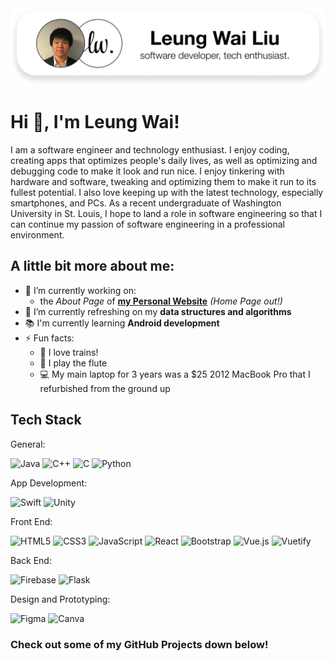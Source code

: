 <picture>
  <source media="(prefers-color-scheme: light)" srcset="leungwailightbanner.png">
  <source media="(prefers-color-scheme: dark)" srcset="leungwaidarkbanner.png">
  <img alt="Leung Wai Banner - Adaptive to Light and Dark Modes" src="leungwailightbanner.png">
</picture>

# Hi 👋, I'm Leung Wai!

I am a software engineer and technology enthusiast. I enjoy coding, creating apps that optimizes people's daily lives, as well as optimizing and debugging code to make it look and run nice. I enjoy tinkering with hardware and software, tweaking and optimizing them to make it run to its fullest potential. I also love keeping up with the latest technology, especially smartphones, and PCs. As a recent undergraduate of Washington University in St. Louis, I hope to land a role in software engineering so that I can continue my passion of software engineering in a professional environment. 

## A little bit more about me:
- 🔭 I’m currently working on:
  - the _About Page_ of **[my Personal Website](https://leungwai.github.io)** _(Home Page out!)_
- 🌱 I’m currently refreshing on my **data structures and algorithms**
- 📚 I'm currently learning **Android development**
- ⚡ Fun facts:
  - 🚂 I love trains!
  - 🪈 I play the flute
  - 💻 My main laptop for 3 years was a $25 2012 MacBook Pro that I refurbished from the ground up

## Tech Stack

General:

![Java](https://img.shields.io/badge/java-%23ED8B00.svg?style=for-the-badge&logo=openjdk&logoColor=white) ![C++](https://img.shields.io/badge/c++-%2300599C.svg?style=for-the-badge&logo=c%2B%2B&logoColor=white) ![C](https://img.shields.io/badge/c-%2300599C.svg?style=for-the-badge&logo=c&logoColor=white) ![Python](https://img.shields.io/badge/python-3670A0?style=for-the-badge&logo=python&logoColor=ffdd54)

App Development: 

![Swift](https://img.shields.io/badge/swift-F54A2A?style=for-the-badge&logo=swift&logoColor=white) ![Unity](https://img.shields.io/badge/unity-%23000000.svg?style=for-the-badge&logo=unity&logoColor=white)

Front End:

![HTML5](https://img.shields.io/badge/html5-%23E34F26.svg?style=for-the-badge&logo=html5&logoColor=white) ![CSS3](https://img.shields.io/badge/css3-%231572B6.svg?style=for-the-badge&logo=css3&logoColor=white) ![JavaScript](https://img.shields.io/badge/javascript-%23323330.svg?style=for-the-badge&logo=javascript&logoColor=%23F7DF1E) ![React](https://img.shields.io/badge/react-%2320232a.svg?style=for-the-badge&logo=react&logoColor=%2361DAFB) ![Bootstrap](https://img.shields.io/badge/bootstrap-%238511FA.svg?style=for-the-badge&logo=bootstrap&logoColor=white) ![Vue.js](https://img.shields.io/badge/vuejs-%2335495e.svg?style=for-the-badge&logo=vuedotjs&logoColor=%234FC08D) ![Vuetify](https://img.shields.io/badge/Vuetify-1867C0?style=for-the-badge&logo=vuetify&logoColor=AEDDFF) 

Back End: 

![Firebase](https://img.shields.io/badge/firebase-a08021?style=for-the-badge&logo=firebase&logoColor=ffcd34) ![Flask](https://img.shields.io/badge/flask-%23000.svg?style=for-the-badge&logo=flask&logoColor=white)

Design and Prototyping:

![Figma](https://img.shields.io/badge/figma-%23F24E1E.svg?style=for-the-badge&logo=figma&logoColor=white) ![Canva](https://img.shields.io/badge/Canva-%2300C4CC.svg?style=for-the-badge&logo=Canva&logoColor=white)

### Check out some of my GitHub Projects down below!

<!--
**leungwai/leungwai** is a ✨ _special_ ✨ repository because its `README.md` (this file) appears on your GitHub profile.

Here are some ideas to get you started:

- 🔭 I’m currently working on ...
- 🌱 I’m currently learning ...
- 👯 I’m looking to collaborate on ...
- 🤔 I’m looking for help with ...
- 💬 Ask me about ...
- 📫 How to reach me: ...
- 😄 Pronouns: ...
- ⚡ Fun fact: ...
-->
